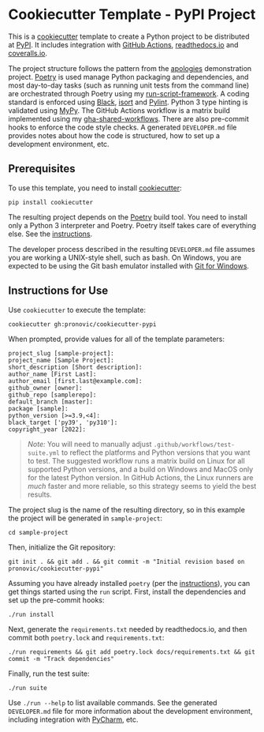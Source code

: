 # Cookiecutter Template - PyPI Project

This is a [cookiecutter](https://cookiecutter.readthedocs.io/en/stable/) template to create a Python project to be distributed at [PyPI](https://pypi.org/).  It includes integration with [GitHub Actions](https://docs.github.com/en/actions), [readthedocs.io](https://readthedocs.org/) and [coveralls.io](https://coveralls.io/).

The project structure follows the pattern from the [apologies](https://github.com/pronovic/apologies) demonstration project.  [Poetry](https://python-poetry.org/) is used manage Python packaging and dependencies, and most day-to-day tasks (such as running unit tests from the command line) are orchestrated through Poetry using my [run-script-framework](https://github.com/pronovic/run-script-framework).  A coding standard is enforced using [Black](https://pypi.org/project/black/), [isort](https://pypi.org/project/isort/) and [Pylint](https://pypi.org/project/pylint/).  Python 3 type hinting is validated using [MyPy](https://pypi.org/project/mypy/).  The GitHub Actions workflow is a matrix build implemented using my [gha-shared-workflows](https://github.com/pronovic/gha-shared-workflows).  There are also pre-commit hooks to enforce the code style checks.  A generated `DEVELOPER.md` file provides notes about how the code is structured, how to set up a development environment, etc.

## Prerequisites

To use this template, you need to install [cookiecutter](https://cookiecutter.readthedocs.io/en/stable/):

```
pip install cookiecutter
```

The resulting project depends on the [Poetry](https://python-poetry.org/) build tool.  You need to install only a Python 3 interpreter and Poetry.  Poetry itself takes care of everything else.  See the [instructions](POETRY.md).

The developer process described in the resulting `DEVELOPER.md` file assumes you are working a UNIX-style shell, such as bash. On Windows, you are expected to be using the Git bash emulator installed with [Git for Windows](https://gitforwindows.org/).

## Instructions for Use

Use `cookiecutter` to execute the template:

```
cookiecutter gh:pronovic/cookiecutter-pypi
```

When prompted, provide values for all of the template parameters:

```
project_slug [sample-project]:
project_name [Sample Project]:
short_description [Short description]:
author_name [First Last]:
author_email [first.last@example.com]:
github_owner [owner]:
github_repo [samplerepo]:
default_branch [master]:
package [sample]:
python_version [>=3.9,<4]:
black_target ['py39', 'py310']:
copyright_year [2022]:
```

> _Note:_ You will need to manually adjust `.github/workflows/test-suite.yml` to reflect the platforms and Python versions that you want to test.  The suggested workflow runs a matrix build on Linux for all supported Python versions, and a build on Windows and MacOS only for the latest Python version.  In GitHub Actions, the Linux runners are _much_ faster and more reliable, so this strategy seems to yield the best results.

The project slug is the name of the resulting directory, so in this example the project will be generated in `sample-project`:

```
cd sample-project
```

Then, initialize the Git repository:

```
git init . && git add . && git commit -m "Initial revision based on pronovic/cookiecutter-pypi"
```

Assuming you have already installed `poetry` (per the [instructions](POETRY.md)), you can get things started using the `run` script.  First, install the dependencies and set up the pre-commit hooks:

```
./run install 
```

Next, generate the `requirements.txt` needed by readthedocs.io, and then commit both `poetry.lock` and `requirements.txt`:

```
./run requirements && git add poetry.lock docs/requirements.txt && git commit -m "Track dependencies"
```

Finally, run the test suite:

```
./run suite
```

Use `./run --help` to list available commands.  See the generated `DEVELOPER.md` file for more information about the development environment, including integration with [PyCharm](https://www.jetbrains.com/pycharm/download), etc.
